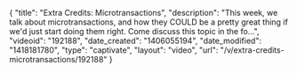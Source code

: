 {
    "title": "Extra Credits: Microtransactions",
    "description": "This week, we talk about microtransactions, and how they COULD be a pretty great thing if we'd just start doing them right. Come discuss this topic in the fo...",
    "videoid": "192188",
    "date_created": "1406055194",
    "date_modified": "1418181780",
    "type": "captivate",
    "layout": "video",
    "url": "\/v\/extra-credits-microtransactions\/192188"
}